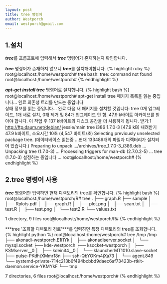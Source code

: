 ```yaml
--- 
layout: post
title: tree 명령어
author: Westporch
email: westporch@gmail.com
---
```


1.설치
-------

***tree***를 프롬프트에 입력해서 ***tree*** 명령어가 존재하는지 확인합니다.

***tree*** 명령어가 존재하지 않으니 ***tree***를 설치해야합니다.
{% highlight ruby %}
root@localhost:/home/westporch# tree
bash: tree: command not found
root@localhost:/home/westporch#
{% endhighlight %}

***apt-get install tree*** 명령어로 설치합니다. 
{% highlight bash %}
root@localhost:/home/westporch# apt-get install tree
패키지 목록을 읽는 중입니다... 완료
의존성 트리를 만드는 중입니다       
상태 정보를 읽는 중입니다... 완료
다음 새 패키지를 설치할 것입니다:
  tree
0개 업그레이드, 1개 새로 설치, 0개 제거 및 84개 업그레이드 안 함.
47.9 k바이트 아카이브를 받아야 합니다.
이 작업 후 137 k바이트의 디스크 공간을 더 사용하게 됩니다.
받기:1 http://ftp.daum.net/debian/ jessie/main tree i386 1.7.0-3 [47.9 kB]
내려받기 47.9 k바이트, 소요시간 10초 (4,547 바이트/초)
Selecting previously unselected package tree.
(데이터베이스 읽는중 ...현재 133486개의 파일과 디렉터리가 설치되어 있습니다.)
Preparing to unpack .../archives/tree_1.7.0-3_i386.deb ...
Unpacking tree (1.7.0-3) ...
Processing triggers for man-db (2.7.0.2-5) ...
tree (1.7.0-3) 설정하는 중입니다 ...
root@localhost:/home/westporch# 
{% endhighlight %}

2.tree 명령어 사용
------------------

***tree*** 명령어만 입력하면 현재 디렉토리의 tree를 확인합니다.
{% highlight bash %}
root@localhost:/home/westporch/R# tree
.
├── graph.R
├── sample
│   ├── Rplots.pdf
│   ├── graph.R
│   ├── plot.png
│   ├── scan.txt
│   ├── test.R
│   ├── test.png
│   └── test2.R
└── values.txt

1 directory, 9 files
root@localhost:/home/westporch/R#
{% endhighlight %}

***tree '조회할 디렉토리 경로'***를 입력하면 특정 디렉토리의 tree를 조회합니다.
{% highlight python %}
root@localhost:/home/westporch# tree /tmp
/tmp
├── akonadi-westporch.E1i1Yk
│   ├── akonadiserver.socket
│   └── mysql.socket
├── kde-westporch
├── ksocket-westporch
│   ├── KSMserver__0
│   ├── kdeinit4__0
│   └── klauncherMT1010.slave-socket
├── pulse-PKdhtXMmr18n
├── ssh-QbYOKm4jXa73
│   └── agent.849
└── systemd-private-714c213b6f494bcbbd9daec6af73423b-rtkit-daemon.service-YKMYkF
    └── tmp

7 directories, 6 files
root@localhost:/home/westporch#
{% endhighlight %}
